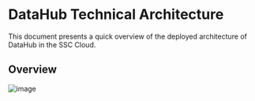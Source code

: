 # DataHub Technical Architecture

This document presents a quick overview of the deployed architecture of DataHub in the SSC Cloud.

## Overview
![image](https://user-images.githubusercontent.com/3179656/210837113-72cf41d6-3189-4e8b-b6b9-aaa03adc26f0.png)
